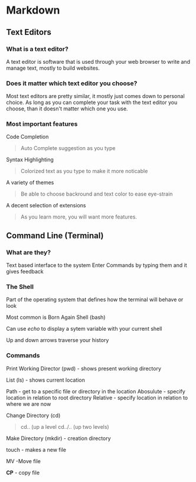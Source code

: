 # Markdown


## Text Editors

### What is a text editor? 
A text editor is software that is used through your web browser to write and manage text, mostly to build websites. 

### Does it matter which text editor you choose?
Most text editors are pretty similar, it mostly just comes down to personal choice. As long as you can complete your task with the text editor you choose, than it doesn't matter which one you use.

### Most important features
Code Completion
> Auto Complete suggestion as you type

Syntax Highlighting
> Colorized text as you type to make it more noticable

A variety of themes
> Be able to choose backround and text color to ease eye-strain

A decent selection of extensions
>As you learn more, you will want more features.

## Command Line (Terminal)

### What are they?
Text based interface to the system
Enter Commands by typing them and it gives feedback

### The Shell
Part of the operating system that defines how the terminal will behave or look

Most common is Born Again Shell (bash)

Can use *echo* to display a sytem variable with your current shell

Up and down arrows traverse your history

### Commands
Print Working Director (pwd) - shows present working directory

List (ls) - shows current location

Path - get to a specific file or directory in the location
    Abosulute - specify location in relation to root directory
    Relative - specify location in relation to where we are now
    
Change Directory (cd) 
> cd.. (up a level
> cd../.. (up two levels)

Make Directory (mkdir) - creation directory

touch <file name> - makes a new file
  
MV -Move file

**CP** - copy file






